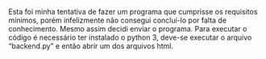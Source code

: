 Esta foi minha tentativa de fazer um programa que cumprisse os requisitos mínimos, porém infelizmente não consegui concluí-lo por falta de conhecimento. Mesmo assim decidi enviar o programa.
Para executar o código é necessário ter instalado o python 3, deve-se executar o arquivo “backend.py” e então abrir um dos arquivos html.
